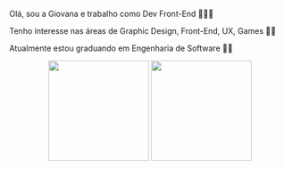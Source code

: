 Olá, sou a Giovana e trabalho como Dev Front-End 🌷✨💜

Tenho interesse nas áreas de Graphic Design, Front-End, UX, Games 🥰💜

Atualmente estou graduando em Engenharia de Software 🚀✨

<div align="center">
  <img height="180em" src="https://github-readme-stats.vercel.app/api?username=GiovanaMv&show_icons=true&theme=default&include_all_commits=true&count_private=true"/>
  <img height="180em" src="https://github-readme-stats.vercel.app/api/top-langs/?username=GiovanaMv&layout=compact&langs_count=7&theme=default"/>
</div>
